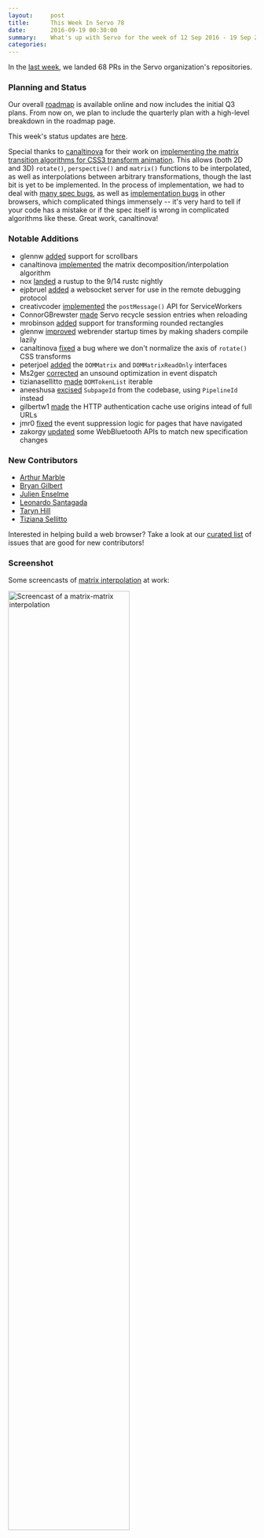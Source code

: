 ```yaml
---
layout:     post
title:      This Week In Servo 78
date:       2016-09-19 00:30:00
summary:    What's up with Servo for the week of 12 Sep 2016 - 19 Sep 2016
categories:
---
```


In the [last week](https://github.com/pulls?page=1&q=is%3Apr+is%3Amerged+closed%3A2016-09-12..2016-09-19+user%3Aservo), we landed 68 PRs in the Servo organization's repositories.

### Planning and Status

Our overall [roadmap](https://github.com/servo/servo/wiki/Roadmap) is available online and now includes the initial Q3 plans. From now on, we plan to include the quarterly plan with a high-level breakdown in the roadmap page.

This week's status updates are [here](http://statusupdates.dev.mozaws.net/project/servo).

Special thanks to [canaltinova](https://github.com/canaltinova) for their work on
[implementing the matrix transition algorithms for CSS3 transform animation](https://github.com/servo/servo/pull/13188).
This allows (both 2D and 3D) `rotate()`, `perspective()` and `matrix()` functions to be
interpolated, as well as interpolations between arbitrary transformations, though the last bit is
yet to be implemented. In the process of implementation, we had to deal with
[many spec bugs](https://github.com/w3c/csswg-drafts/issues/483),
as well as [implementation bugs](https://bugzilla.mozilla.org/show_bug.cgi?id=1303037)
in other browsers, which complicated things immensely -- it's very hard to tell if your code
has a mistake or if the spec itself is wrong in complicated algorithms like these. Great work, canaltinova!

### Notable Additions
 - glennw [added](https://github.com/servo/webrender/pull/397) support for scrollbars
 - canaltinova [implemented](https://github.com/servo/servo/pull/13188) the matrix decomposition/interpolation algorithm
 - nox [landed](https://github.com/servo/servo/pull/13278) a rustup to the 9/14 rustc nightly
 - ejpbruel [added](https://github.com/servo/servo/pull/13204) a websocket server for use in the remote debugging protocol
 - creativcoder [implemented](https://github.com/servo/servo/pull/12910) the `postMessage()` API for ServiceWorkers
 - ConnorGBrewster [made](https://github.com/servo/servo/pull/13167) Servo recycle session entries when reloading
 - mrobinson [added](https://github.com/servo/webrender/pull/399) support for transforming rounded rectangles
 - glennw [improved](https://github.com/servo/webrender/pull/409) webrender startup times by making shaders compile lazily
 - canaltinova [fixed](https://github.com/servo/servo/pull/13275) a bug where we don't normalize the axis of `rotate()` CSS transforms
 - peterjoel [added](https://github.com/servo/servo/pull/12202) the `DOMMatrix` and `DOMMatrixReadOnly` interfaces
 - Ms2ger [corrected](https://github.com/servo/servo/pull/13245) an unsound optimization in event dispatch
 - tizianasellitto [made](https://github.com/servo/servo/pull/13280) `DOMTokenList` iterable
 - aneeshusa [excised](https://github.com/servo/servo/pull/11698) `SubpageId` from the codebase, using `PipelineId` instead
 - gilbertw1 [made](https://github.com/servo/servo/pull/13281) the HTTP authentication cache use origins intead of full URLs
 - jmr0 [fixed](https://github.com/servo/servo/pull/13227) the event suppression logic for pages that have navigated
 - zakorgy [updated](https://github.com/servo/servo/pull/13184) some WebBluetooth APIs to match new specification changes

### New Contributors

 - [Arthur Marble](http://github.com/bubbles231)
 - [Bryan Gilbert](http://github.com/gilbertw1)
 - [Julien Enselme](http://github.com/Jenselme)
 - [Leonardo Santagada](http://github.com/santagada)
 - [Taryn Hill](http://github.com/Phrohdoh)
 - [Tiziana Sellitto](http://github.com/tizianasellitto)

Interested in helping build a web browser? Take a look at our [curated list](https://starters.servo.org/) of issues that are good for new contributors!

### Screenshot

Some screencasts of [matrix interpolation](https://github.com/servo/servo/pull/13188) at work:

<img src="{{ site.url }}/images/transform-transition-single.gif" title="Screencast of a matrix-matrix interpolation" width="70%" height="70%"/>

This one shows all the basic transformations together
(running a tweaked version of [this page](https://mozdevs.github.io/servo-experiments/experiments/test-transformations/).
The 3d rotate, perspective, and matrix transformation were enabled by the recent change.

<video src="{{ site.url }}/images/transform-transition-many.webm" width="70%" height="70%" controls></video>


Servo's [new scrollbars](https://github.com/servo/webrender/pull/397)!

<img src="{{ site.url }}/images/scroll-overlay.png" title="Screencast of a matrix-matrix interpolation" width="70%" height="70%"/>
